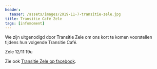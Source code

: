 ```yaml
---
header:
  teaser: /assets/images/2019-11-7-transitie-zele.jpg
title: Transitie Café Zele
tags: [infomoment]
---
```


We zijn uitgenodigd door Transitie Zele om ons kort te komen voorstellen
tijdens hun volgende Transitie Café.

Zele 12/11 19u

Zie ook [Transitie Zele op facebook][facebook].

[facebook]: https://www.facebook.com/groups/transitiezele/
